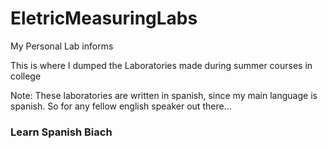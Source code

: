 

# EletricMeasuringLabs
My Personal Lab informs

This is where I dumped the Laboratories made during summer courses in college

Note:
These laboratories are written in spanish, since my main language is spanish. So for any fellow english speaker out there...

### Learn Spanish Biach 
